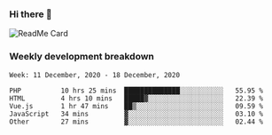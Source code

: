 ### Hi there 👋

<!--
**itzcy/itzcy** is a ✨ _special_ ✨ repository because its `README.md` (this file) appears on your GitHub profile.

Here are some ideas to get you started:

- 🔭 I’m currently working on ...
- 🌱 I’m currently learning ...
- 👯 I’m looking to collaborate on ...
- 🤔 I’m looking for help with ...
- 💬 Ask me about ...
- 📫 How to reach me: ...
- 😄 Pronouns: ...
- ⚡ Fun fact: ...
-->
![ReadMe Card](https://github-readme-stats.vercel.app/api?username=itzcy&show_icons=true&title_color=2d3198&icon_color=797cb8&text_color=24292e&bg_color=f6f8fa)

### Weekly development breakdown
<!--START_SECTION:waka-->
```text
Week: 11 December, 2020 - 18 December, 2020

PHP          10 hrs 25 mins  ██████████████░░░░░░░░░░░   55.95 % 
HTML         4 hrs 10 mins   █████▓░░░░░░░░░░░░░░░░░░░   22.39 % 
Vue.js       1 hr 47 mins    ██▒░░░░░░░░░░░░░░░░░░░░░░   09.59 % 
JavaScript   34 mins         ▓░░░░░░░░░░░░░░░░░░░░░░░░   03.10 % 
Other        27 mins         ▓░░░░░░░░░░░░░░░░░░░░░░░░   02.44 % 
```
<!--END_SECTION:waka-->
